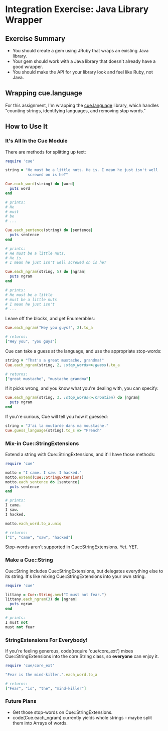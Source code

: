 # Integration Exercise: Java Library Wrapper

## Exercise Summary

- You should create a gem using JRuby that wraps an existing Java library.
- Your gem should work with a Java library that doesn't already have
  a good wrapper.
- You should make the API for your library look and feel like Ruby, not Java.

## Wrapping cue.language

For this assignment, I'm wrapping the
[cue.language](https://github.com/vcl/cue.language) library, which
handles "counting strings, identifying languages, and removing stop
words."

## How to Use It

### It's All In the Cue Module

There are methods for splitting up text:

```ruby
require 'cue'

string = "He must be a little nuts. He is. I mean he just isn't well
          screwed on is he?"

Cue.each_word(string) do |word|
  puts word
end

# prints:
# He
# must
# be
# ...

Cue.each_sentence(string) do |sentence|
  puts sentence
end

# prints:
# He must be a little nuts.
# He is.
# I mean he just isn't well screwed on is he?

Cue.each_ngram(string, 5) do |ngram|
  puts ngram
end

# prints:
# He must be a little
# must be a little nuts
# I mean he just isn't
# ...
```

Leave off the blocks, and get Enumerables:

```ruby
Cue.each_ngram("Hey you guys!", 2).to_a

# returns:
["Hey you", "you guys"]
```

Cue can take a guess at the language, and use the appropriate stop-words:

```ruby
string = "That's a great mustache, grandma!"
Cue.each_ngram(string, 2, :stop_words=>:guess).to_a

# returns:
["great mustache", "mustache grandma"]
```

If it picks wrong, and you know what you're dealing with, you can specify:

```ruby
Cue.each_ngram(string, 3, :stop_words=>:Croatian) do |ngram|
  puts ngram
end
```

If you're curious, Cue will tell you how it guessed:

```ruby
string = "J'ai la moutarde dans ma moustache."
Cue.guess_language(string).to_s => "French"
```

### Mix-in Cue::StringExtensions

Extend a string with Cue::StringExtensions, and it'll have those
methods:

```ruby
require 'cue'

motto = "I came. I saw. I hacked."
motto.extend(Cue::StringExtensions)
motto.each_sentence do |sentence|
  puts sentence
end

# prints:
I came.
I saw.
I hacked.

motto.each_word.to_a.uniq

# returns:
["I", "came", "saw", "hacked"]
```

Stop-words aren't supported in Cue::StringExtensions. Yet. YET.

### Make a Cue::String

Cue::String includes Cue::StringExtensions, but delegates everything
else to its string. It's like mixing Cue::StringExtensions into your
own string.

```ruby
require 'cue'

littany = Cue::String.new("I must not fear.")
littany.each_ngram(3) do |ngram|
  puts ngram
end

# prints:
I must not
must not fear
```

### StringExtensions For Everybody!

If you're feeling generous, code(require 'cue/core_ext') mixes
Cue::StringExtensions into the core String class, so **everyone** can
enjoy it.

```ruby
require 'cue/core_ext'

"Fear is the mind-killer.".each_word.to_a

# returns:
["Fear", "is", "the", "mind-killer"]
```

### Future Plans

- Get those stop-words on Cue::StringExtensions.
- code(Cue.each_ngram) currently yields whole strings - maybe split
  them into Arrays of words.
